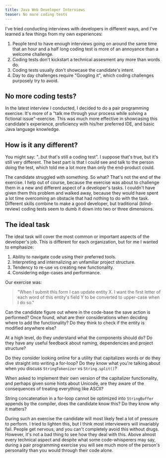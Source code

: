 ```yaml
---
title: Java Web Developer Interviews
teaser: No more coding tests
---
```



I've tried conducting interviews with developers in different ways, and I've learned a few things from my own experiences:

1. People tend to have enough interviews going on around the same time that an hour and a half long coding test is more of an annoyance than a welcome challenge.
2. Coding tests don't kickstart a technical assesment any more than words do.
3. Coding tests usually don't showcase the candidate's intent.
4. Day to day challenges require "Googling it", which coding challenges purposely try to avoid.

## No more coding tests?
In the latest interview I conducted, I decided to do a pair programming exercise. It's more of a "talk me through your process while solving a fictional issue"-exercise. This was much more effective in showcasing this candidate's experience, proficiency with his/her preferred IDE, and basic Java language knowledge.

## How is it any different?
You might say: "..but that's still a coding test". I suppose that's true, but it's still very different. The best part is that I could see and talk to the person doing the test, which told me a lot more than only the end-product could.

The candidate struggled with something. So what? That's not the end of the exercise. I help out of course, because the exercise was about to challenge them in a new and different aspect of a developer's tasks. I couldn't have given them this problem and walked away, because they would have spent a lot time overcoming an obstacle that had nothing to do with the task. Different skills combine to make a good developer, but traditional (blind-review) coding tests seem to dumb it down into two or three dimensions.

## The ideal task
The ideal task will cover the most common or important aspects of the developer's job. This is different for each organization, but for me I wanted to emphasize:

1. Ability to navigate code using their preferred tools.
2. Interpreting and internalizing an unfamiliar project structure.
3. Tendency to re-use vs creating new functionality.
4. Considering edge-cases and performance.

Our exercise was:

> "When I submit this form I can update entity X. I want the first letter of each word of this entity's field Y to be converted to upper-case when I do so."

Can the candidate figure out where in the code-base the save action is performed? Once found, what are their considerations when deciding where to add the functionality? Do they think to check if the entity is modified anywhere else?

At a high level, do they understand what the components should do? Do they have any useful feedback about naming, dependencies and project structure?

Do they consider looking online for a utility that capitalizes words or do they dive straight into writing a for-loop? Do they know what you're talking about when you discuss `StringTokenizer` vs `String.split()`?

When asked to implement their own version of the capitalizer functionality, and perhaps given some hints about Unicode, are they aware of the consequences of treating everything like ASCII?

String concatenation in a for-loop cannot be optimized into `StringBuffer` appends by the compiler, does the candidate know this? Do they know why it matters?

During such an exercise the candidate will most likely feel a lot of pressure to perform. I tried to lighten this, but I think most interviewers will invariably fail. People get nervous, and you can't completely avoid this without drugs. However, it's not a bad thing to see how they deal with this. Above almost every technical aspect and despite what some code-whisperers may say, during a pair programming exercise you will see much more of the person's personality than you would through their code alone.
